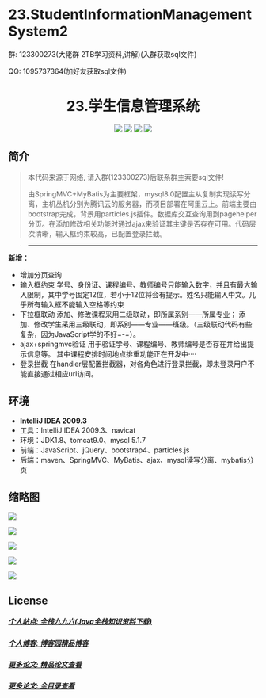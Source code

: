 # 23.StudentInformationManagementSystem2

<p>群: 123300273(大佬群 2TB学习资料,讲解)(入群获取sql文件)</p>
<p>QQ: 1095737364(加好友获取sql文件)</p>

<p><h1 align="center">23.学生信息管理系统</h1></p>

<p align="center">
	<img src="https://img.shields.io/badge/jdk-1.8-orange.svg"/>
    <img src="https://img.shields.io/badge/Spring-1.8-lightgrey.svg"/>
    <img src="https://img.shields.io/badge/SpringMvc-1.8-lightgrey.svg"/>
    <img src="https://img.shields.io/badge/Mybatis-1.8-lightgrey.svg"/>
</p>

## 简介

> 本代码来源于网络, 请入群(123300273)后联系群主索要sql文件!
>
>由SpringMVC+MyBatis为主要框架，mysql8.0配置主从复制实现读写分离，主机丛机分别为腾讯云的服务器，而项目部署在阿里云上。前端主要由bootstrap完成，背景用particles.js插件。数据库交互查询用到pagehelper分页。在添加修改相关功能时通过ajax来验证其主键是否存在可用。代码层次清晰，输入框约束较高，已配置登录拦截。

>------------------------------------------------------------------------------------------------------------------------
**新增：**
* 增加分页查询
* 输入框约束
	学号、身份证、课程编号、教师编号只能输入数字，并且有最大输入限制，其中学号固定12位，若小于12位将会有提示。姓名只能输入中文。几乎所有输入框不能输入空格等约束
* 下拉框联动
	添加、修改课程采用二级联动，即所属系别——所属专业；
	添加、修改学生采用三级联动，即系别——专业——班级。（三级联动代码有些复杂，因为JavaScript学的不好=-=）。
* ajax+springmvc验证
	用于验证学号、课程编号、教师编号是否存在并给出提示信息等。
	其中课程安排时间地点排重功能正在开发中····
* 登录拦截
	在handler层配置拦截器，对各角色进行登录拦截，即未登录用户不能直接通过相应url访问。


## 环境

- <b>IntelliJ IDEA 2009.3</b>
- 工具：IntelliJ IDEA 2009.3、navicat
- 环境：JDK1.8、tomcat9.0、mysql 5.1.7
- 前端：JavaScript、jQuery、bootstrap4、particles.js
- 后端：maven、SpringMVC、MyBatis、ajax、mysql读写分离、mybatis分页
## 缩略图

![](https://img2020.cnblogs.com/blog/588112/202011/588112-20201128164819319-282102006.png)

![](https://img2020.cnblogs.com/blog/588112/202011/588112-20201128164827745-1180371425.png)

![](https://img2020.cnblogs.com/blog/588112/202011/588112-20201128164834843-370909072.png)

![](https://img2020.cnblogs.com/blog/588112/202011/588112-20201128164841900-739889425.png)

![](https://img2020.cnblogs.com/blog/588112/202011/588112-20201128164857215-1626784841.png)

## License


##### [个人站点: 全栈九九六(Java全栈知识资料下载)](https://www.blog996.com/)
##### [个人博客: 博客园精品博客](https://www.cnblogs.com/yysbolg/)
##### [更多论文: 精品论文查看](https://www.cnblogs.com/yysbolg/category/1886262.html)
##### [更多论文: 全目录查看](https://www.blog996.com/md/2021-09-22-1632317852192.html)
